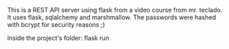 This is a REST API server using flask from a video course from mr. teclado.
It uses flask, sqlalchemy and marshmallow.
The passwords were hashed with bcrypt for security reasons ;)

Inside the project's folder:
flask run
